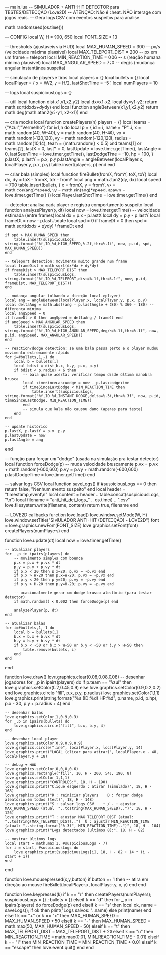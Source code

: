 -- main.lua
-- SIMULADOR + ANTI-HIT DETECTOR para TESTES/DETECÇÃO (Love2D)
-- ATENÇÃO: Não é cheat. NÃO interage com jogos reais.
-- Gera logs CSV com eventos suspeitos para análise.

math.randomseed(os.time())

-- CONFIG
local W, H = 900, 650
local FONT_SIZE = 13

-- thresholds (ajustáveis via HUD)
local MAX_HUMAN_SPEED = 300        -- px/s (velocidade máxima plausível)
local MAX_TELEPORT_DIST = 200     -- px em um frame = teleport
local MIN_REACTION_TIME = 0.06    -- s (reação humana mínima plausível)
local MAX_ANGULAR_SPEED = 720     -- deg/s (mudança angular instantânea suspeita)

-- simulação de players e tiros
local players = {}
local bullets = {}
local localPlayer = { x = W/2, y = H/2, lastShotTime = -5 }
local numPlayers = 10

-- logs
local suspiciousLogs = {}

-- util
local function dist(x1,y1,x2,y2) local dx=x1-x2; local dy=y1-y2; return math.sqrt(dx*dx+dy*dy) end
local function angleBetween(x1,y1,x2,y2) return math.deg(math.atan2(y2-y1, x2-x1)) end

-- cria mocks
local function createPlayers(n)
    players = {}
    local teams = {"Azul","Vermelho"}
    for i=1,n do
        local p = {
            id = i,
            name = "P"..i,
            x = math.random(40, W-40),
            y = math.random(40, H-40),
            vx = math.random(-120,120),
            vy = math.random(-120,120),
            radius = math.random(10,14),
            team = (math.random() < 0.5) and teams[1] or teams[2],
            lastX = 0, lastY = 0,
            lastUpdate = love.timer.getTime(),
            lastAngle = 0,
            lastSeenTime = love.timer.getTime(),
            lastDodgeTime = -10,
            hp = 100,
        }
        p.lastX, p.lastY = p.x, p.y
        p.lastAngle = angleBetween(localPlayer.x, localPlayer.y, p.x, p.y)
        table.insert(players, p)
    end
end

-- criar bala (simples)
local function fireBullet(fromX, fromY, toX, toY)
    local dx, dy = toX - fromX, toY - fromY
    local ang = math.atan2(dy, dx)
    local speed = 700
    table.insert(bullets, { x = fromX, y = fromY, vx = math.cos(ang)*speed, vy = math.sin(ang)*speed, spawn = love.timer.getTime() })
    localPlayer.lastShotTime = love.timer.getTime()
end

-- detector: analisa cada player e registra comportamento suspeito
local function analyzePlayer(p, dt)
    local now = love.timer.getTime()
    -- velocidade estimada (entre frames)
    local dx = p.x - p.lastX
    local dy = p.y - p.lastY
    local frameDt = now - p.lastUpdate
    local spd = 0
    if frameDt > 0 then spd = math.sqrt(dx*dx + dy*dy) / frameDt end

    if spd > MAX_HUMAN_SPEED then
        table.insert(suspiciousLogs, string.format("%f,ID_%d,HIGH_SPEED,%.2f,thr=%.1f", now, p.id, spd, MAX_HUMAN_SPEED))
    end

    -- teleport detection: movimento muito grande num frame
    local frameDist = math.sqrt(dx*dx + dy*dy)
    if frameDist > MAX_TELEPORT_DIST then
        table.insert(suspiciousLogs, string.format("%f,ID_%d,TELEPORT,dist=%.1f,thr=%.1f", now, p.id, frameDist, MAX_TELEPORT_DIST))
    end

    -- mudança angular (olhando a direção local->player)
    local ang = angleBetween(localPlayer.x, localPlayer.y, p.x, p.y)
    local deltaAng = math.abs((ang - p.lastAngle + 180) % 360 - 180) -- diferença mínima
    local angSpeed = 0
    if frameDt > 0 then angSpeed = deltaAng / frameDt end
    if angSpeed > MAX_ANGULAR_SPEED then
        table.insert(suspiciousLogs, string.format("%f,ID_%d,HIGH_ANGULAR_SPEED,deg/s=%.1f,thr=%.1f", now, p.id, angSpeed, MAX_ANGULAR_SPEED))
    end

    -- reaction/dodge detection: se uma bala passa perto e o player mudou movimento extremamente rápido
    for i=#bullets,1,-1 do
        local b = bullets[i]
        local bdist = dist(b.x, b.y, p.x, p.y)
        if bdist < p.radius + 6 then
            -- bala quase acerta: verificar tempo desde última manobra brusca
            local timeSinceLastDodge = now - p.lastDodgeTime
            if timeSinceLastDodge < MIN_REACTION_TIME then
                table.insert(suspiciousLogs, string.format("%f,ID_%d,INSTANT_DODGE,delta=%.3f,thr=%.3f", now, p.id, timeSinceLastDodge, MIN_REACTION_TIME))
            end
            -- simula que bala não causou dano (apenas para teste)
        end
    end

    -- update histórico
    p.lastX, p.lastY = p.x, p.y
    p.lastUpdate = now
    p.lastAngle = ang
end

-- função para forçar um "dodge" (usada na simulação pra testar detector)
local function forceDodge(p)
    -- muda velocidade bruscamente
    p.vx = p.vx + math.random(-600,600)
    p.vy = p.vy + math.random(-600,600)
    p.lastDodgeTime = love.timer.getTime()
end

-- salvar logs CSV
local function saveLogs()
    if #suspiciousLogs == 0 then return false, "Nenhum evento suspeito" end
    local header = "timestamp,event\n"
    local content = header .. table.concat(suspiciousLogs, "\n")
    local filename = "anti_hit_det_logs_" .. os.time() .. ".csv"
    love.filesystem.write(filename, content)
    return true, filename
end

-- LOVE2D callbacks
function love.load()
    love.window.setMode(W, H)
    love.window.setTitle("SIMULADOR ANTI-HIT (DETECÇÃO) - LOVE2D")
    font = love.graphics.newFont(FONT_SIZE)
    love.graphics.setFont(font)
    createPlayers(numPlayers)
end

function love.update(dt)
    local now = love.timer.getTime()

    -- atualizar players
    for _,p in ipairs(players) do
        -- movimento simples com bounce
        p.x = p.x + p.vx * dt
        p.y = p.y + p.vy * dt
        if p.x < 20 then p.x=20; p.vx = -p.vx end
        if p.x > W-20 then p.x=W-20; p.vx = -p.vx end
        if p.y < 20 then p.y=20; p.vy = -p.vy end
        if p.y > H-20 then p.y=H-20; p.vy = -p.vy end

        -- ocasionalmente gerar um dodge brusco aleatório (para testar detector)
        if math.random() < 0.002 then forceDodge(p) end

        analyzePlayer(p, dt)
    end

    -- atualizar balas
    for i=#bullets,1,-1 do
        local b = bullets[i]
        b.x = b.x + b.vx * dt
        b.y = b.y + b.vy * dt
        if b.x < -50 or b.x > W+50 or b.y < -50 or b.y > H+50 then
            table.remove(bullets, i)
        end
    end
end

function love.draw()
    love.graphics.clear(0.08,0.08,0.08)
    -- desenhar jogadores
    for _,p in ipairs(players) do
        if p.team == "Azul" then love.graphics.setColor(0.2,0.45,0.9) else love.graphics.setColor(0.9,0.2,0.2) end
        love.graphics.circle("fill", p.x, p.y, p.radius)
        love.graphics.setColor(1,1,1)
        love.graphics.print(string.format("%s (ID:%d) HP:%d", p.name, p.id, p.hp), p.x - 30, p.y + p.radius + 4)
    end

    -- desenhar balas
    love.graphics.setColor(1,0.9,0.3)
    for _,b in ipairs(bullets) do
        love.graphics.circle("fill", b.x, b.y, 4)
    end

    -- desenhar local player
    love.graphics.setColor(0.9,0.9,0.9)
    love.graphics.circle("line", localPlayer.x, localPlayer.y, 14)
    love.graphics.print("LOCAL (clicar para atirar)", localPlayer.x - 48, localPlayer.y + 18)

    -- debug + HUD
    love.graphics.setColor(0,0,0,0.6)
    love.graphics.rectangle("fill", 10, H - 200, 540, 190, 8)
    love.graphics.setColor(1,1,1)
    love.graphics.print("CONTROLES:", 18, H - 190)
    love.graphics.print("Clique esquerdo : atirar (simulado)", 18, H - 168)
    love.graphics.print("R : reiniciar players    D : forçar dodge aleatório em todos (test)", 18, H - 148)
    love.graphics.print("S : salvar logs CSV    + / - : ajustar MAX_HUMAN_SPEED (atual: "..tostring(MAX_HUMAN_SPEED)..")", 18, H - 126)
    love.graphics.print("T : ajustar MAX_TELEPORT_DIST (atual: "..tostring(MAX_TELEPORT_DIST)..")  U : ajustar MIN_REACTION_TIME (atual: "..string.format("%.3f", MIN_REACTION_TIME)..")", 18, H - 104)
    love.graphics.print("Logs detectados (ultimos 8):", 18, H - 82)

    -- mostrar últimos logs
    local start = math.max(1, #suspiciousLogs - 7)
    for i = start, #suspiciousLogs do
        love.graphics.print(suspiciousLogs[i], 18, H - 82 + 14 * (i - start + 1))
    end
end

function love.mousepressed(x,y,button)
    if button == 1 then
        -- atira em direção ao mouse
        fireBullet(localPlayer.x, localPlayer.y, x, y)
    end
end

function love.keypressed(k)
    if k == "r" then createPlayers(numPlayers); suspiciousLogs = {} ; bullets = {} 
    elseif k == "d" then for _,p in ipairs(players) do forceDodge(p) end
    elseif k == "s" then local ok, name = saveLogs(); if ok then print("Logs salvos: "..name) else print(name) end
    elseif k == "+" or k == "=" then MAX_HUMAN_SPEED = MAX_HUMAN_SPEED + 50
    elseif k == "-" then MAX_HUMAN_SPEED = math.max(50, MAX_HUMAN_SPEED - 50)
    elseif k == "t" then MAX_TELEPORT_DIST = MAX_TELEPORT_DIST + 20
    elseif k == "u" then MIN_REACTION_TIME = math.max(0.01, MIN_REACTION_TIME - 0.01)
    elseif k == "i" then MIN_REACTION_TIME = MIN_REACTION_TIME + 0.01
    elseif k == "escape" then love.event.quit() end
end
